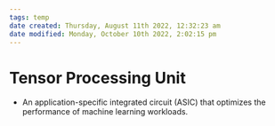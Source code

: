 ```yaml
---
tags: temp
date created: Thursday, August 11th 2022, 12:32:23 am
date modified: Monday, October 10th 2022, 2:02:15 pm
---
```


# Tensor Processing Unit
- An application-specific integrated circuit (ASIC) that optimizes the performance of machine learning workloads.

